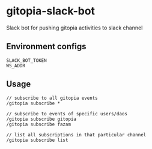 # gitopia-slack-bot

Slack bot for pushing gitopia activities to slack channel

## Environment configs

```
SLACK_BOT_TOKEN
WS_ADDR
```

## Usage

```
// subscribe to all gitopia events
/gitopia subscribe *

// subscribe to events of specific users/daos
/gitopia subscribe gitopia
/gitopia subscribe fazam

// list all subscriptions in that particular channel
/gitopia subscribe list
```
